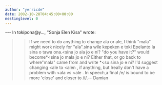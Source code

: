 ```yaml
---
author: "yerricde"
date: 2002-10-28T04:45:00+00:00
nestinglevel: 0
---
```

\---
 In tokipona@y..., "Sonja Elen Kisa" wrote:

>> If we need to do anything to change ala or ale, I think "mala"
> might work nicely for "ala".sina wile kepeken e toki Epelanto la sina o tawa ona.<sina jo ala jo e ni?
> "do you have it?" would become\*<sina jo mala jo e ni?
> Either that, or go back to where"mala" came from and write \*<su sina jo e ni?
>I'd suggest changing <ale
> to <alen
>, if anything, but Ireally don't have a problem with <ala
> vs <ale
>. In speech,a final /e/ is bound to be more 'close' and closer to /i/.--
Damian
